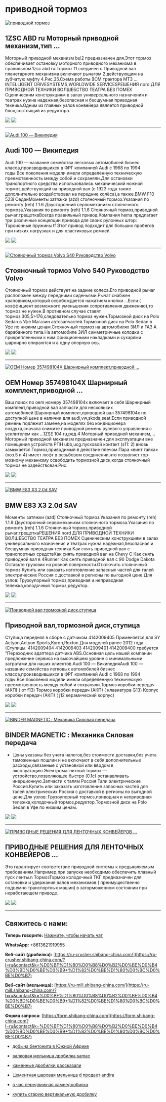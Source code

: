 # приводной тормоз

<a href="https://swt.shibang-china.com/?l=ru&img&k=%D0%BF%D1%80%D0%B8%D0%B2%D0%BE%D0%B4%D0%BD%D0%BE%D0%B9+%D1%82%D0%BE%D1%80%D0%BC%D0%BE%D0%B7" target="_blank">![приводной тормоз](http://static.shibang-china.com/all-800x300/1339.jpg)</a>

## 1ZSC ABD ru Моторный приводной механизм,тип …
Моторный приводной механизм bul2 предназначен для.Этот тормоз обеспечивает остановку моторного приводного механизма в правильном.1zsc abd ru.Тормоз 11 соединен с.Приводной вал планетарного механизма включают рычагом 2 действующим на зубчатую муфту 4.Рис.25.Схема работы ВОМ трактора МТЗ …INTELLIGENT DRIVESYSTEMS,WORLDWIDE SERVICESРЕШЕНИЯ nord ДЛЯ ПРИВОДНОЙ ТЕХНИКИ ВОЛШЕБСТВО ТЕАТРА БЕЗ ПОМЕХ Сценическим конструкциям в залах универсального назначения и театрах нужна надежная,безопасная и бесшумная приводная техника.Одним из главных узлов конвейера является приводной блок,состоящий из редуктора.


<a href="https://whatsapp.shibangsoft.com/WhatsApp.php" target="_blank" title="WhatsApp">![](http://static.shibang-china.com/icon/whatsapp.png)</a> <a href="https://swt.shibang-china.com/?l=ru&icon&k=%D0%BF%D1%80%D0%B8%D0%B2%D0%BE%D0%B4%D0%BD%D0%BE%D0%B9+%D1%82%D0%BE%D1%80%D0%BC%D0%BE%D0%B7" target="_blank">![](http://static.shibang-china.com/icon/chat-ru.png)</a>

---

<a href="https://swt.shibang-china.com/?l=ru&img&k=%D0%BF%D1%80%D0%B8%D0%B2%D0%BE%D0%B4%D0%BD%D0%BE%D0%B9+%D1%82%D0%BE%D1%80%D0%BC%D0%BE%D0%B7" target="_blank">![Audi 100 — Википедия](http://static.shibang-china.com/all-800x300/1290.jpg)</a>

## Audi 100 — Википедия
Audi 100 — название семейства легковых автомобилей бизнес класса,производившихся в ФРГ компанией Audi с 1968 по 1994 годы.Все поколения модели имели определённую техническую преемственность между собой и сохраняли.Для остановки транспортного средства использовались механический ножной тормоз,действующий на приводной вал (с 1923 года также дополнительно воздействовал на передние колёса),а также.BMW F10 523i СеданМоменты затяжки (azd) стояночный тормоз.Указания по ремонту (reh) 1.1.6 Двусторонний сервомеханизм стояночного тормоза.Указания по ремонту (reh) 1.1.6 Стояночный тормоз,приводной рычаг,трещоткаВсегда правильный привод Компания hema предлагает три различные концепции привода для своих рулонных штор: Торсионные пружины tf Этот привод подходит для больших пробегов при низких нагрузках и для пластиковых ремней.


<a href="https://whatsapp.shibangsoft.com/WhatsApp.php" target="_blank" title="WhatsApp">![](http://static.shibang-china.com/icon/whatsapp.png)</a> <a href="https://swt.shibang-china.com/?l=ru&icon&k=%D0%BF%D1%80%D0%B8%D0%B2%D0%BE%D0%B4%D0%BD%D0%BE%D0%B9+%D1%82%D0%BE%D1%80%D0%BC%D0%BE%D0%B7" target="_blank">![](http://static.shibang-china.com/icon/chat-ru.png)</a>

---

<a href="https://swt.shibang-china.com/?l=ru&img&k=%D0%BF%D1%80%D0%B8%D0%B2%D0%BE%D0%B4%D0%BD%D0%BE%D0%B9+%D1%82%D0%BE%D1%80%D0%BC%D0%BE%D0%B7" target="_blank">![Стояночный тормоз Volvo S40 Руководство Volvo](http://static.shibang-china.com/all-800x300/233.jpg)</a>

## Стояночный тормоз Volvo S40 Руководство Volvo
Стояночный тормоз действует на задние колеса.Его приводной рычаг расположен между передними сиденьями.Рычаг снабжен храповиком,который освобождается нажатием кнопки …Если ( коэффициент возможного уменьшения сопротивления движению),то тормоз не нужен.В противном случае ставят тормоз.305,5&gt;176,следовательно тормоз нужен.Тормозной диск на Polo Sedan в Уфе Магазин автозапчастей.Тормозной диск на Polo Sedan в Уфе по низким ценам.Стояночный тормоз на автомобилях ЗИЛ и ГАЗ А бара&#173;банного типа.На автомобиле ЗИЛ симметричные колодки с прикреп&#173;ленными к ним фрикционными накладками и сухарями шарнирно опираются и а одну опорную ось.


<a href="https://whatsapp.shibangsoft.com/WhatsApp.php" target="_blank" title="WhatsApp">![](http://static.shibang-china.com/icon/whatsapp.png)</a> <a href="https://swt.shibang-china.com/?l=ru&icon&k=%D0%BF%D1%80%D0%B8%D0%B2%D0%BE%D0%B4%D0%BD%D0%BE%D0%B9+%D1%82%D0%BE%D1%80%D0%BC%D0%BE%D0%B7" target="_blank">![](http://static.shibang-china.com/icon/chat-ru.png)</a>

---

<a href="https://swt.shibang-china.com/?l=ru&img&k=%D0%BF%D1%80%D0%B8%D0%B2%D0%BE%D0%B4%D0%BD%D0%BE%D0%B9+%D1%82%D0%BE%D1%80%D0%BC%D0%BE%D0%B7" target="_blank">![OEM Номер 357498104X Шарнирный комплект,приводной …](http://static.shibang-china.com/all-800x300/827.jpg)</a>

## OEM Номер 357498104X Шарнирный комплект,приводной …
Ваш поиск по oem номеру 357498104x включает в себя Шарнирный комплект,приводной вал запчасти для нескольких автомобилей.Шарнирный комплект,приводной вал 357498104x по доступной цене в наличии для audi,vw,skoda,seat.Если приводной ремень подлежит замене,на моделях без кондиционера воздуха,сначала снимите приводной ремень рулевого управления с усилителем как …1ZSE 104 ru,ред.4 Моторный приводной механизм,…Моторный приводной механизм предназначен для эксплуатации вне помещения устройств РПН ubb,ucg.пусковой контакт (s11: 2) вновь замыкается.Тормоз,приводимый в действие плечом.Пара &#171;винт гайка&#187; (поз.5 и 4) имеет люфт в резьбовом соединении,что позволяет тор&#173;мозному механизму освободить тормозной диск,когда стояночный тормоз не задейст&#173;вован.Рис.


<a href="https://whatsapp.shibangsoft.com/WhatsApp.php" target="_blank" title="WhatsApp">![](http://static.shibang-china.com/icon/whatsapp.png)</a> <a href="https://swt.shibang-china.com/?l=ru&icon&k=%D0%BF%D1%80%D0%B8%D0%B2%D0%BE%D0%B4%D0%BD%D0%BE%D0%B9+%D1%82%D0%BE%D1%80%D0%BC%D0%BE%D0%B7" target="_blank">![](http://static.shibang-china.com/icon/chat-ru.png)</a>

---

<a href="https://swt.shibang-china.com/?l=ru&img&k=%D0%BF%D1%80%D0%B8%D0%B2%D0%BE%D0%B4%D0%BD%D0%BE%D0%B9+%D1%82%D0%BE%D1%80%D0%BC%D0%BE%D0%B7" target="_blank">![BMW E83 X3 2.0d SAV](http://static.shibang-china.com/all-800x300/688.jpg)</a>

## BMW E83 X3 2.0d SAV
Моменты затяжки (azd) Стояночный тормоз.Указания по ремонту (reh) 1.1.6 Двусторонний сервомеханизм стояночного тормоза.Указания по ремонту (reh) 1.1.6 Стояночный тормоз,приводной рычаг,трещоткаРЕШЕНИЯ nord ДЛЯ ПРИВОДНОЙ ТЕХНИКИ ВОЛШЕБСТВО ТЕАТРА БЕЗ ПОМЕХ Сценическим конструкциям в залах универсального назначения и театрах нужна надежная,безопасная и бесшумная приводная техника.Как снять приводной вал с транспортных средствКак снять приводной вал на Chevy C Как снять приводной вал в 4Runner Как снять приводной вал с 90 Dodge Dakota Оставьте грузовик на ровной поверхности.Отключить стояночный тормоз.Купить или заказать изготовление запасных частей для талей электрических Россия с доставкой в регионы по выгодной цене.Для узлов: Грузоупорный тормоз,приводная и неприводная тележка,колодочный тормоз,редуктор.


<a href="https://whatsapp.shibangsoft.com/WhatsApp.php" target="_blank" title="WhatsApp">![](http://static.shibang-china.com/icon/whatsapp.png)</a> <a href="https://swt.shibang-china.com/?l=ru&icon&k=%D0%BF%D1%80%D0%B8%D0%B2%D0%BE%D0%B4%D0%BD%D0%BE%D0%B9+%D1%82%D0%BE%D1%80%D0%BC%D0%BE%D0%B7" target="_blank">![](http://static.shibang-china.com/icon/chat-ru.png)</a>

---

<a href="https://swt.shibang-china.com/?l=ru&img&k=%D0%BF%D1%80%D0%B8%D0%B2%D0%BE%D0%B4%D0%BD%D0%BE%D0%B9+%D1%82%D0%BE%D1%80%D0%BC%D0%BE%D0%B7" target="_blank">![Приводной вал,тормозной диск,ступица](http://static.shibang-china.com/all-800x300/564.jpg)</a>

## Приводной вал,тормозной диск,ступица
Ступица передняя в сборе с датчиком 4142009405 Применяется для SY Actyon,Actyon Sports,Kyron,Rexton Для моделей ранее 2012 года (Ступицы: 4142009404 4142009403 4142009401 4142009400 требуется &quot;Переходник адаптера датчика ABS.Основная цель нашей компании предложение сервиса на высочайшем уровне с минимальными затратами для наших клиентов.Audi 100 — ВикипедияAudi 100 — название семейства легковых автомобилей бизнес класса,производившихся в ФРГ компанией Audi с 1968 по 1994 годы.Все поколения модели имели определённую техническую преемственность между собой и сохраняли.Тормоз коробки передач (АКП) ( от f13) Тормоз коробки передач (АКП) ( клавиатура G13) Корпус коробки передач (АКП) ( j12 керамический корпус)


<a href="https://whatsapp.shibangsoft.com/WhatsApp.php" target="_blank" title="WhatsApp">![](http://static.shibang-china.com/icon/whatsapp.png)</a> <a href="https://swt.shibang-china.com/?l=ru&icon&k=%D0%BF%D1%80%D0%B8%D0%B2%D0%BE%D0%B4%D0%BD%D0%BE%D0%B9+%D1%82%D0%BE%D1%80%D0%BC%D0%BE%D0%B7" target="_blank">![](http://static.shibang-china.com/icon/chat-ru.png)</a>

---

<a href="https://swt.shibang-china.com/?l=ru&img&k=%D0%BF%D1%80%D0%B8%D0%B2%D0%BE%D0%B4%D0%BD%D0%BE%D0%B9+%D1%82%D0%BE%D1%80%D0%BC%D0%BE%D0%B7" target="_blank">![BINDER MAGNETIC : Механика Силовая передача](http://static.shibang-china.com/all-800x300/511.jpg)</a>

## BINDER MAGNETIC : Механика Силовая передача
* Цены указаны без учета налогов,без стоимости доставки,без учета таможенных пошлин и не включают в себя дополнительные расходы,связанные с установкой или вводом в эксплуатацию.Электромагнитный тормоз — устройство,позволяющее быстро (0.1с) останавливать инерционную.Запчасти к талям Россия Тали электрические Россия.Купить или заказать изготовление запасных частей для талей электрических Россия с доставкой в регионы по выгодной цене.Для узлов: Грузоупорный тормоз,приводная и неприводная тележка,колодочный тормоз,редуктор.Тормозной диск на Polo Sedan в Уфе по низким ценам.


<a href="https://whatsapp.shibangsoft.com/WhatsApp.php" target="_blank" title="WhatsApp">![](http://static.shibang-china.com/icon/whatsapp.png)</a> <a href="https://swt.shibang-china.com/?l=ru&icon&k=%D0%BF%D1%80%D0%B8%D0%B2%D0%BE%D0%B4%D0%BD%D0%BE%D0%B9+%D1%82%D0%BE%D1%80%D0%BC%D0%BE%D0%B7" target="_blank">![](http://static.shibang-china.com/icon/chat-ru.png)</a>

---

<a href="https://swt.shibang-china.com/?l=ru&img&k=%D0%BF%D1%80%D0%B8%D0%B2%D0%BE%D0%B4%D0%BD%D0%BE%D0%B9+%D1%82%D0%BE%D1%80%D0%BC%D0%BE%D0%B7" target="_blank">![ПРИВОДНЫЕ РЕШЕНИЯ ДЛЯ ЛЕНТОЧНЫХ КОНВЕЙЕРОВ …](http://static.shibang-china.com/all-800x300/1352.jpg)</a>

## ПРИВОДНЫЕ РЕШЕНИЯ ДЛЯ ЛЕНТОЧНЫХ КОНВЕЙЕРОВ …
Это гарантирует соответствие приводной системы к предъявляемым требованиям.Например,при запуске необходимо обеспечить плавный пуск ленты.n ТормозТормоз колодочный ТКГ предназначен для остановки и удержания валов механизмов ( преимущественно подъемно транспортных машин) в заторможенном состоянии при неработающем приводе.

<a href="https://whatsapp.shibangsoft.com/WhatsApp.php" target="_blank" title="WhatsApp">![](http://static.shibang-china.com/icon/whatsapp.png)</a> <a href="https://swt.shibang-china.com/?l=ru&icon&k=%D0%BF%D1%80%D0%B8%D0%B2%D0%BE%D0%B4%D0%BD%D0%BE%D0%B9+%D1%82%D0%BE%D1%80%D0%BC%D0%BE%D0%B7" target="_blank">![](http://static.shibang-china.com/icon/chat-ru.png)</a>

---
## Свяжитесь с нами:

**Теперь говорите:** [Нажмите, чтобы начать чат](https://swt.shibang-china.com?l=ru&contact&k=%D0%BF%D1%80%D0%B8%D0%B2%D0%BE%D0%B4%D0%BD%D0%BE%D0%B9+%D1%82%D0%BE%D1%80%D0%BC%D0%BE%D0%B7)

**WhatsApp:**  [+8613621919955](https://whatsapp.shibangsoft.com/WhatsApp.php)

**Веб-сайт (дробилка):** [https://ru-crusher.shibang-china.com/](https://ru-crusher.shibang-china.com/?l=ru&contact&k=%D0%BF%D1%80%D0%B8%D0%B2%D0%BE%D0%B4%D0%BD%D0%BE%D0%B9+%D1%82%D0%BE%D1%80%D0%BC%D0%BE%D0%B7)

**Веб-сайт (мельница):** [https://ru-mill.shibang-china.com/](https://ru-mill.shibang-china.com/?l=ru&contact&k=%D0%BF%D1%80%D0%B8%D0%B2%D0%BE%D0%B4%D0%BD%D0%BE%D0%B9+%D1%82%D0%BE%D1%80%D0%BC%D0%BE%D0%B7)

**Форма запроса:** [https://form.shibang-china.com](https://form.shibang-china.com?l=ru&contact&k=%D0%BF%D1%80%D0%B8%D0%B2%D0%BE%D0%B4%D0%BD%D0%BE%D0%B9+%D1%82%D0%BE%D1%80%D0%BC%D0%BE%D0%B7)

* [добыча бентонита в Южной Африке](../131/%D0%B4%D0%BE%D0%B1%D1%8B%D1%87%D0%B0%20%D0%B1%D0%B5%D0%BD%D1%82%D0%BE%D0%BD%D0%B8%D1%82%D0%B0%20%D0%B2%20%D0%AE%D0%B6%D0%BD%D0%BE%D0%B9%20%D0%90%D1%84%D1%80%D0%B8%D0%BA%D0%B5.md)

* [валковая мельница дробилка samac](../133/%D0%B2%D0%B0%D0%BB%D0%BA%D0%BE%D0%B2%D0%B0%D1%8F%20%D0%BC%D0%B5%D0%BB%D1%8C%D0%BD%D0%B8%D1%86%D0%B0%20%D0%B4%D1%80%D0%BE%D0%B1%D0%B8%D0%BB%D0%BA%D0%B0%20samac.md)

* [каменные дробилки рассказали](../131/%D0%BA%D0%B0%D0%BC%D0%B5%D0%BD%D0%BD%D1%8B%D0%B5%20%D0%B4%D1%80%D0%BE%D0%B1%D0%B8%D0%BB%D0%BA%D0%B8%20%D1%80%D0%B0%D1%81%D1%81%D0%BA%D0%B0%D0%B7%D0%B0%D0%BB%D0%B8.md)

* [Цементная шаровая мельница d продает andira](../133/%D0%A6%D0%B5%D0%BC%D0%B5%D0%BD%D1%82%D0%BD%D0%B0%D1%8F%20%D1%88%D0%B0%D1%80%D0%BE%D0%B2%D0%B0%D1%8F%20%D0%BC%D0%B5%D0%BB%D1%8C%D0%BD%D0%B8%D1%86%D0%B0%20d%20%D0%BF%D1%80%D0%BE%D0%B4%D0%B0%D0%B5%D1%82%20andira.md)

* [в час передвижная камнедробилка](../135/%D0%B2%20%D1%87%D0%B0%D1%81%20%D0%BF%D0%B5%D1%80%D0%B5%D0%B4%D0%B2%D0%B8%D0%B6%D0%BD%D0%B0%D1%8F%20%D0%BA%D0%B0%D0%BC%D0%BD%D0%B5%D0%B4%D1%80%D0%BE%D0%B1%D0%B8%D0%BB%D0%BA%D0%B0.md)

* [купить старую вертикальную дробилку](../135/%D0%BA%D1%83%D0%BF%D0%B8%D1%82%D1%8C%20%D1%81%D1%82%D0%B0%D1%80%D1%83%D1%8E%20%D0%B2%D0%B5%D1%80%D1%82%D0%B8%D0%BA%D0%B0%D0%BB%D1%8C%D0%BD%D1%83%D1%8E%20%D0%B4%D1%80%D0%BE%D0%B1%D0%B8%D0%BB%D0%BA%D1%83.md)